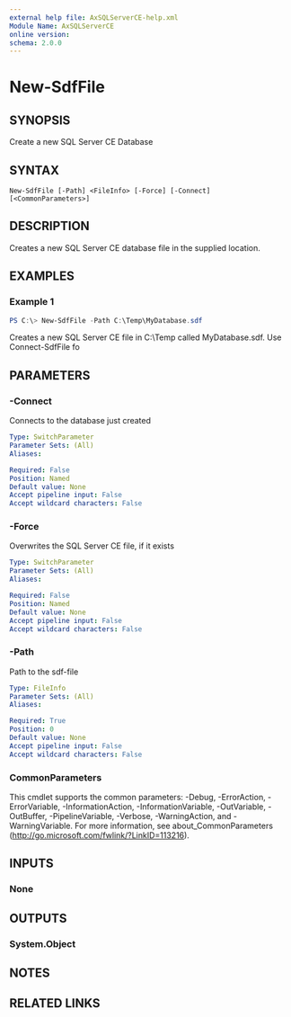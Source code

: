 ```yaml
---
external help file: AxSQLServerCE-help.xml
Module Name: AxSQLServerCE
online version:
schema: 2.0.0
---
```


# New-SdfFile

## SYNOPSIS

Create a new SQL Server CE Database

## SYNTAX

```
New-SdfFile [-Path] <FileInfo> [-Force] [-Connect] [<CommonParameters>]
```

## DESCRIPTION

Creates a new SQL Server CE database file in the supplied location.

## EXAMPLES

### Example 1

```powershell
PS C:\> New-SdfFile -Path C:\Temp\MyDatabase.sdf
```

Creates a new SQL Server CE file in C:\Temp called MyDatabase.sdf. Use Connect-SdfFile fo

## PARAMETERS

### -Connect

Connects to the database just created

```yaml
Type: SwitchParameter
Parameter Sets: (All)
Aliases:

Required: False
Position: Named
Default value: None
Accept pipeline input: False
Accept wildcard characters: False
```

### -Force

Overwrites the SQL Server CE file, if it exists

```yaml
Type: SwitchParameter
Parameter Sets: (All)
Aliases:

Required: False
Position: Named
Default value: None
Accept pipeline input: False
Accept wildcard characters: False
```

### -Path

Path to the sdf-file

```yaml
Type: FileInfo
Parameter Sets: (All)
Aliases:

Required: True
Position: 0
Default value: None
Accept pipeline input: False
Accept wildcard characters: False
```

### CommonParameters
This cmdlet supports the common parameters: -Debug, -ErrorAction, -ErrorVariable, -InformationAction, -InformationVariable, -OutVariable, -OutBuffer, -PipelineVariable, -Verbose, -WarningAction, and -WarningVariable. For more information, see about_CommonParameters (http://go.microsoft.com/fwlink/?LinkID=113216).

## INPUTS

### None

## OUTPUTS

### System.Object

## NOTES

## RELATED LINKS
